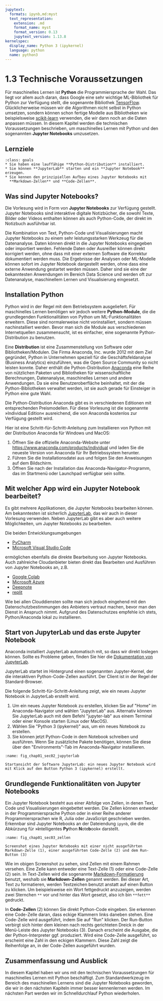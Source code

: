 ```yaml
---
jupytext:
  formats: ipynb,md:myst
  text_representation:
    extension: .md
    format_name: myst
    format_version: 0.13
    jupytext_version: 1.13.8
kernelspec:
  display_name: Python 3 (ipykernel)
  language: python
  name: python3
---
```


# 1.3 Technische Voraussetzungen

Für maschinelles Lernen ist **Python** die Programmiersprache der Wahl. Das
liegt vor allem auch daran, dass Google eine sehr wichtige ML-Bibliothek für
Python zur Verfügung stellt, die sogenannte Bibliothek
[TensorFlow](https://www.tensorflow.org). Glücklicherweise müssen wir die
Algorithmen nicht selbst in Python umsetzen, sondern können schon fertige
Modelle aus Bibliotheken wie beispielsweise
[scikit-learn](https://scikit-learn.org/stable/index.html) verwenden, die wir
dann noch an die Daten anpassen müssen. In diesem Kapitel werden die technischen
Voraussetzungen beschrieben, um maschinelles Lernen mit Python und den
sogenannten **Jupyter Notebooks** umzusetzen. 


## Lernziele

```{admonition} Lernziele
:class: goals
* Sie haben eine lauffähige **Python-Distribution** installiert.
* Sie können **JupyterLab** starten und ein **Jupyter Notebook** erzeugen.
* Sie kennen den prinzipiellen Aufbau eines Jupyter Notebooks mit
  **Markdown-Zellen** und **Code-Zellen**.
```


## Was sind Jupyter Notebooks?

Die Vorlesung wird in Form von **Jupyter Notebooks** zur Verfügung gestellt.
Jupyter Notebooks sind interaktive digitale Notizbücher, die sowohl Texte,
Bilder oder Videos enthalten können als auch Python-Code, der direkt im
Notizbuch ausführbar ist. 

Die Kombination von Text, Python-Code und Visualisierungen macht Jupyter
Notebooks zu einem sehr leistungsstarken Werkzeug für die Datenanalyse. Daten
können direkt in die Jupyter Notebooks eingegeben oder importiert werden.
Fehlende Daten oder Ausreißer können direkt korrigiert werden, ohne dass mit
einer externen Software die Korrektur dokumentiert werden muss. Die Ergebnisse
der Analysen oder ML-Modelle können sofort im Jupyter Notebook dargestellt
werden, ohne dass eine externe Anwendung gestartet werden müssen. Daher sind sie
eine der bekanntesten Anwendungen im Bereich Data Science und werden oft zur
Datenanalyse, maschinellem Lernen und Visualisierung eingesetzt.


## Installation Python

Python wird in der Regel mit dem Betriebsystem ausgeliefert. Für maschinelles
Lernen benötigen wir jedoch weitere **Python-Module**, die die grundlegenden
Funktionalitäten von Python um ML-Funktionalitäten erweitern. Diese sind
normalerweise nicht vorinstalliert, sondern müssen nachinstalliert werden. Bevor
man sich die Module aus verschiedenen Internetquellen zusammensucht, ist es
einfacher, eine sogenannte Python-Distribution zu benutzen. 

Eine **Distribution** ist eine Zusammenstellung von Software oder
Bibliotheken/Modulen. Die Firma Anaconda, Inc. wurde 2012 mit dem Ziel
gegründet, Python in Unternehmen speziell für die Geschäftsfeldanalyse (Business
Analytics) einzuführen, was die Open Source Community so nicht leisten konnte.
Daher enthält die Python-Distribution [Anaconda](https://www.anaconda.com) eine
Reihe von nützlichen Paketen und Bibliotheken für wissenschaftliche
Berechnungen, Datenanalyse, maschinelles Lernen und andere Anwendungen. Da sie
eine Benutzeroberfläche beinhaltet, mit der die Python-Bibliotheken verwaltet
werden, ist sie auch gerade für Einsteiger in Python eine gute Wahl.

Die Python-Distribution Anaconda gibt es in verschiedenen Editionen mit
entsprechenden Preismodellen. Für diese Vorlesung ist die sogenannte »Individual
Edition« ausreichend, die von Anaconda kostenlos zur Verfügung gestellt wird.

Hier ist eine Schritt-für-Schritt-Anleitung zum Installieren von Python mit der
Distribution Anaconda für Windows und MacOS:

1. Öffnen Sie die offizielle Anaconda-Website unter
   https://www.anaconda.com/products/individual und laden Sie die neueste
   Version von Anaconda für Ihr Betriebssystem herunter.
2. Führen Sie die Installationsdatei aus und folgen Sie den Anweisungen auf dem
   Bildschirm. 
3. Öffnen Sie nach der Installation das Anaconda-Navigator-Programm, das im
   Startmenü oder Launchpad verfügbar sein sollte.


## Mit welcher App wird ein Jupyter Notebook bearbeitet?

Es gibt mehrere Applikationen, die Jupyter Notebooks bearbeiten können. Am
bekanntesten ist sicherlich [JupyterLab](https://jupyter.org), das wir auch in
dieser Vorlesung verwenden. Neben JupyterLab gibt es aber auch weitere
Möglichkeiten, um Jupyter Notebooks zu bearbeiten. 

Die beiden Entwicklungsumgebungen

* [PyCharm](https://www.jetbrains.com/help/pycharm/jupyter-notebook-support.html)
* [Microsoft Visual Studio Code](https://code.visualstudio.com/docs/datascience/jupyter-notebooks)

ermöglichen ebenfalls die direkte Bearbeitung von Jupyter Notebooks. Auch
zahlreiche Cloudanbieter bieten direkt das Bearbeiten und Ausführen von Jupyter
Notebooks an, z.B.

* [Google Colab](https://colab.research.google.com/notebook)
* [Microsoft Azure](https://learn.microsoft.com/en-us/azure/machine-learning/how-to-run-jupyter-notebooks)
* [Deepnote](https://deepnote.com)
* [replit](https://replit.com/template/jupyter-notebook)

Wie bei allen Clouddiensten sollte man sich jedoch eingehend mit den
Datenschutzbestimmungen des Anbieters vertraut machen, bevor man den Dienst in
Anspruch nimmt. Aufgrund des Datenschutzes empfehle ich stets, Python/Anaconda
lokal zu installieren.


## Start von JupyterLab und das erste Jupyter Notebook 

Anaconda installiert JupyterLab automatisch mit, so dass wir direkt loslegen
können. Sollte es Probleme geben, finden Sie hier die [Dokumentation von
JupyterLab](https://jupyterlab.readthedocs.io/en/stable/getting_started/overview.html).

JupyterLab startet im Hintergrund einen sogenannten Jupyter-Kernel, der die
interaktiven Python-Code-Zellen ausführt. Der Client ist in der Regel der
Standard-Browser.

Die folgende Schritt-für-Schritt-Anleitung zeigt, wie ein neues Jupyter Notebook
in JupyterLab erstellt wird.

1. Um ein neues Jupyter Notebook zu erstellen, klicken Sie auf "Home" im
   Anaconda-Navigator und wählen "JupyterLab" aus. Alternativ können Sie
   JupyterLab auch mit dem Befehl "jupyter-lab" aus einem Terminal oder einer
   Konsole starten (Linux oder MacOS).
2. Wählen Sie "Python 3 (ipykernel)" aus, um ein neues Notebook zu erstellen.
3. Sie können jetzt Python-Code in dem Notebook schreiben und ausführen. Wenn
   Sie zusätzliche Pakete benötigen, können Sie diese über den
   "Environments"-Tab im Anaconda-Navigator installieren.

```{figure} pics/fig_chap01_sec02_jupyterlab.png
:name: fig_chap01_sec02_jupyterlab

Startansicht der Software JupyterLab: ein neues Jupyter Notebook wird mit Klick auf den Button Python 3 (ipykernel) erstellt.
```


## Grundlegende Funktionalitäten von Jupyter Notebooks

Ein Jupyter Notebook besteht aus einer Abfolge von Zellen, in denen Text, Code
und Visualisierungen eingebettet werden. Die Zellen können entweder in der
Programmiersprache Python oder in einer Reihe anderer Programmiersprachen wie R,
Julia oder JavaScript geschrieben werden. Erkennbar sind Jupyter Notebooks an
der Dateiendung `ipynb`, die die Abkürzung für »**i**ntelligentes **Py**thon
**N**ote**b**ook« darstellt.

```{figure} pics/fig_chap01_sec03_zellen.png
:name: fig_chap01_sec03_zellen

Screenshot eines Jupyter Notebooks mit einer nicht ausgeführten Markdown-Zelle (1), einer ausgeführten Code-Zelle (2) und dem Run-Button (3)
```

Wie im obigen Screenshot zu sehen, sind Zellen mit einem Rahmen versehen. Eine
Zelle kann entweder eine Text-Zelle (1) oder eine Code-Zelle (2) sein. In
Text-Zellen wird die sogenannte
[Markdown-Formatierung](https://de.wikipedia.org/wiki/Markdown) benutzt, weshalb
sie **Markdown-Zellen** genannt werden. Bei dieser Art, Text zu formatieren,
werden Textzeichen benutzt anstatt auf einen Button zu klicken. Um
beispielsweise ein Wort fettgedruckt anzuzeigen, werden zwei Sternchen `**` vor
und hinter das Wort gesetzt, also ich bin `**fett**` gedruckt. 

In **Code-Zellen** (2) können Sie direkt Python-Code eingeben. Sie erkennen eine
Code-Zelle daran, dass eckige Klammern links daneben stehen. Eine Code-Zelle
wird ausgeführt, indem Sie auf "Run" klicken. Der Run-Button verbirgt sich
hinter dem kleinen nach rechts gerichteten Dreick in der Menü-Leiste des Jupyter
Notebooks (3). Danach erscheint die Ausgabe, die der Python-Interpreter ggf.
produziert. Wird eine Code-Zelle ausgeführt, so erscheint eine Zahl in den
eckigen Klammern. Diese Zahl zeigt die Reihenfolge an, in der Code-Zellen
ausgeführt wurden.

## Zusammenfassung und Ausblick

In diesem Kapitel haben wir uns mit den technischen Voraussetzungen für
maschinelles Lernen mit Python beschäftigt. Zum Standardwerkzeug im Bereich des
maschinellen Lernens sind die Jupyter Notebooks geworden, die wir in den
nächsten Kapiteln immer besser kennenlernen werden. Im nächsten Part werden wir
im Schnelldurchlauf Python wiederholen.